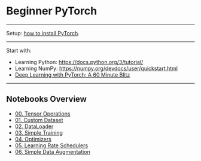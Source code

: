 # Beginner PyTorch

---

Setup: [how to install PyTorch](../../how_to/install_pytorch.md).

---

Start with:
* Learning Python: https://docs.python.org/3/tutorial/
* Learning NumPy: https://numpy.org/devdocs/user/quickstart.html
* [Deep Learning with PyTorch: A 60 Minute Blitz](https://docs.pytorch.org/tutorials/beginner/deep_learning_60min_blitz.html)

---

## Notebooks Overview

* [00. Tensor Operations](./00_tensor_operations.ipynb)
* [01. Custom Dataset](./01_custom_dataset.ipynb)
* [02. DataLoader](./02_dataloader.ipynb)
* [03. Simple Training](./03_simple_training.ipynb)
* [04. Optimizers](./04_optimizers.ipynb)
* [05. Learning Rate Schedulers](./05_lr_schedulers.ipynb)
* [06. Simple Data Augmentation](./06_data_augmentation.ipynb)
